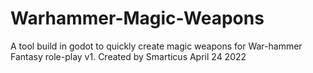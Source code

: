 # Warhammer-Magic-Weapons
A tool build in godot to quickly create magic weapons for War-hammer Fantasy role-play v1.
Created by Smarticus April 24 2022
